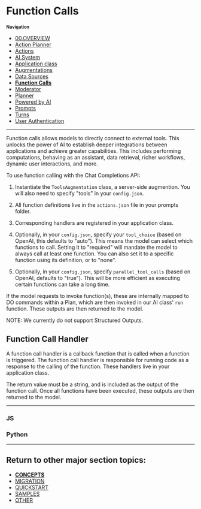 # Function Calls

<small>**Navigation**</small>

- [00.OVERVIEW](./README.md)
- [Action Planner](./ACTION-PLANNER.md)
- [Actions](./ACTIONS.md)
- [AI System](./AI-SYSTEM.md)
- [Application class](./APPLICATION.md)
- [Augmentations](./AUGMENTATIONS.md)
- [Data Sources](./DATA-SOURCES.md)
- [**Function Calls**](./FUNCTION-CALLS.md)
- [Moderator](./MODERATOR.md)
- [Planner](./PLANNER.md)
- [Powered by AI](./POWERED-BY-AI.md)
- [Prompts](./PROMPTS.md)
- [Turns](./TURNS.md)
- [User Authentication](./USER-AUTH.md)

---

Function calls allows models to directly connect to external tools. This unlocks the power of AI to establish deeper integrations between applications and achieve greater capabilities. This includes performing computations, behaving as an assistant, data retrieval, richer workflows, dynamic user interactions, and more.

To use function calling with the Chat Completions API:

1. Instantiate the `ToolsAugmentation` class, a server-side augmention. You will also need to specify "tools" in your `config.json`. 

2. All function definitions live in the `actions.json` file in your prompts folder. 

3. Corresponding handlers are registered in your application class.

4. Optionally, in your `config.json`, specify your `tool_choice` (based on OpenAI, this defaults to "auto"). This means the model can select which functions to call. Setting it to "required" will mandate the model to always call at least one function. You can also set it to a specific function using its definition, or to "none".

5. Optionally, in your `config.json`, specify `parallel_tool_calls` (based on OpenAI, defaults to "true"). This will be more efficient as executing certain functions can take a long time. 

If the model requests to invoke function(s), these are internally mapped to DO commands within a Plan, which are then invoked in our AI class' `run` function. These outputs are then returned to the model.

NOTE: We currently do not support Structured Outputs.


## Function Call Handler

A function call handler is a callback function that is called when a function is triggered. The function call handler is responsible for running code as a response to the calling of the function. These handlers live in your application class.

The return value must be a string, and is included as the output of the function call. Once all functions have been executed, these outputs are then returned to the model.

---

### JS

### Python

---

## Return to other major section topics:

- [**CONCEPTS**](../CONCEPTS/README.md)
- [MIGRATION](../MIGRATION/README.md)
- [QUICKSTART](../QUICKSTART.md)
- [SAMPLES](../SAMPLES.md)
- [OTHER](../OTHER/README.md)


